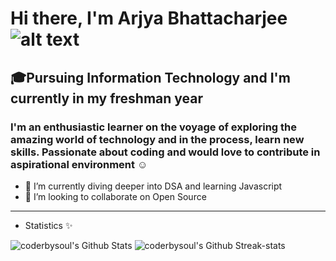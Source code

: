 # Hi there, I'm Arjya Bhattacharjee  ![alt text](https://raw.githubusercontent.com/syedareehaquasar/syedareehaquasar/master/gifs/Hi.gif)

## 🎓Pursuing Information Technology and I'm currently in my freshman year

### I'm an enthusiastic learner on the voyage of exploring the amazing world of technology and in the process, learn new skills. Passionate about coding and would love to contribute in aspirational environment ☺

- 🚀 I’m currently diving deeper into DSA and learning Javascript
- 🚀 I’m looking to collaborate on Open Source

___

- Statistics ✨

<img  alt="coderbysoul's Github Stats" src="https://github-readme-stats.vercel.app/api?username=coderbysoul&show_icons=true&theme=radical"/>
<img  alt="coderbysoul's Github Streak-stats" src="https://github-readme-streak-stats.herokuapp.com/?user=coderbysoul&theme=radical" />

   
 
